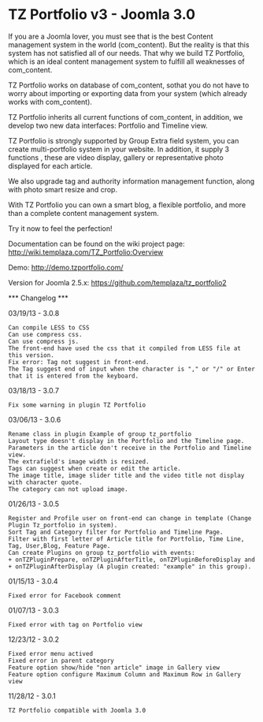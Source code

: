 # TZ Portfolio v3 - Joomla 3.0

If you are a Joomla lover, you must see that is the best Content management system in the world (com_content). But the reality is that this system has not satisfied all of our needs. That why we build TZ Portfolio, which is an ideal content management system to fulfill all weaknesses of com_content.

TZ Portfolio works on database of com_content, sothat you do not have to worry about importing or exporting data from your system (which already works with com_content).

TZ Portfolio inherits all current functions of com_content, in addition, we develop two new data interfaces: Portfolio and Timeline view.

TZ Portfolio is strongly supported by Group Extra field system, you can create multi-portfolio system in your website. In addition, it supply 3 functions , these are video display, gallery or representative photo displayed for each article.

We also upgrade tag and authority information management function, along with photo smart resize and crop.

With TZ Portfolio you can own a smart blog, a flexible portfolio, and more than a complete content management system.

Try it now to feel the perfection! 

Documentation can be found on the wiki project page: http://wiki.templaza.com/TZ_Portfolio:Overview

Demo: http://demo.tzportfolio.com/

Version for Joomla 2.5.x: https://github.com/templaza/tz_portfolio2

*** Changelog ***

03/19/13 - 3.0.8

    Can compile LESS to CSS
    Can use compress css.
    Can use compress js.
    The front-end have used the css that it compiled from LESS file at this version.
    Fix error: Tag not suggest in front-end.
    The Tag suggest end of input when the character is "," or "/" or Enter that it is entered from the keyboard.


03/18/13 - 3.0.7

    Fix some warning in plugin TZ Portfolio

03/06/13 - 3.0.6

	Rename class in plugin Example of group tz_portfolio
	Layout type doesn't display in the Portfolio and the Timeline page.
	Parameters in the article don't receive in the Portfolio and Timeline view.
	The extrafield's image width is resized.
	Tags can suggest when create or edit the article.
	The image title, image slider title and the video title not display with character quote.
	The category can not upload image.

01/26/13 - 3.0.5

	Register and Profile user on front-end can change in template (Change Plugin Tz_portfolio in system).
	Sort Tag and Category filter for Portfolio and Timeline Page.
	Filter with first letter of Article title for Portfolio, Time Line, Tag, User,Blog, Feature Page.
	Can create Plugins on group tz_portfolio with events:
	+ onTZPluginPrepare, onTZPluginAfterTitle, onTZPluginBeforeDisplay and
	+ onTZPluginAfterDisplay (A plugin created: "example" in this group).

01/15/13 - 3.0.4
	
	Fixed error for Facebook comment

01/07/13 - 3.0.3 

	Fixed error with tag on Portfolio view

12/23/12 - 3.0.2 

    Fixed error menu actived
    Fixed error in parent category
    Feature option show/hide "non article" image in Gallery view
    Feature option configure Maximum Column and Maximum Row in Gallery view 

11/28/12 - 3.0.1 

    TZ Portfolio compatible with Joomla 3.0 

